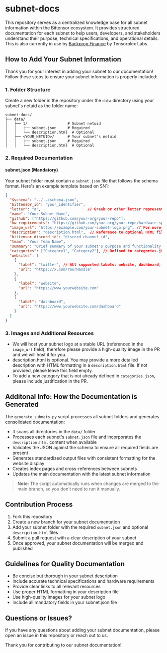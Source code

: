 # subnet-docs

This repository serves as a centralized knowledge base for all subnet information within the Bittensor ecosystem. It provides structured documentation for each subnet to help users, developers, and stakeholders understand their purpose, technical specifications, and operational details. This is also currently in use by [Backprop Finance](https://backprop.finance/) by Tensorplex Labs.

## How to Add Your Subnet Information

Thank you for your interest in adding your subnet to our documentation! Follow these steps to ensure your subnet information is properly included:

### 1. Folder Structure

Create a new folder in the repository under the `data` directory using your subnet's netuid as the folder name:

```
subnet-docs/
├── data/
│   ├── 1/                  # Subnet netuid
│   │   ├── subnet.json     # Required
│   │   └── description.html  # Optional
│   ├── <YOUR_NETUID>/      # Your subnet's netuid
│   │   ├── subnet.json     # Required
│   │   └── description.html  # Optional
```

### 2. Required Documentation

#### subnet.json (Mandatory)

Your subnet folder must contain a `subnet.json` file that follows the schema format. Here's an example template based on SN1:

```json
{
  "$schema": "../../schema.json",
  "bittensor_id": "your_identifier",
  "letter": "𝛼",                     // Greek or other letter representing your subnet
  "name": "Your Subnet Name",
  "github": ["https://github.com/your-org/your-repo"],
  "hw_requirements": "https://github.com/your-org/your-repo/hardware-specs.md",
  "image_url": "https://example.com/your-subnet-logo.png", // For more details, please refer to the following section about how to upload token images
  "description": "description.html",  // Reference to optional HTML file. If description.html is not provided, please leave this field empty.
  "bittensor_discord_id": "discord_channel_id",
  "team": "Your Team Name",
  "summary": "Brief summary of your subnet's purpose and functionality.",
  "categories": ["Category1", "Category2"], // Defined in categories.json. Please refer to the following section about how to add a new category.
  "websites": [
    {
      "label": "twitter", // ALl supported labels: website, dashboard, telegram, discord, github, reddit, youtube, linkedin, medium, whitepaper.
      "url": "https://x.com/YourHandle"
    },
    {
      "label": "website",
      "url": "https://www.yourwebsite.com"
    },
    {
      "label": "dashboard",
      "url": "https://www.yourwebsite.com/dashboard"
    }
  ]
}
```

### 3. Images and Additional Resources

- We will host your subnet logo at a stable URL (referenced in the `image_url` field), therefore please provide a high-quality image in the PR and we will host it for you.
- description.html is optional. You may provide a more detailed description with HTML formatting in a `description.html` file. If not provided, please leave this field empty.
- To add a new category that is not already defined in `categories.json`, please include justification in the PR.

## Additonal Info: How the Documentation is Generated

The `generate_subnets.py` script processes all subnet folders and generates consolidated documentation:

- It scans all directories in the `data/` folder
- Processes each subnet's `subnet.json` file and incorporates the `description.html` content when available
- Validates the JSON against the schema to ensure all required fields are present
- Generates standardized output files with consistent formatting for the website display
- Creates index pages and cross-references between subnets
- Updates the main documentation with the latest subnet information

> **Note**: The script automatically runs when changes are merged to the main branch, so you don't need to run it manually.

## Contribution Process

1. Fork this repository
2. Create a new branch for your subnet documentation
3. Add your subnet folder with the required `subnet.json` and optional `description.html` files
4. Submit a pull request with a clear description of your subnet
5. Once approved, your subnet documentation will be merged and published

## Guidelines for Quality Documentation

- Be concise but thorough in your subnet description
- Include accurate technical specifications and hardware requirements
- Provide clear links to all relevant resources
- Use proper HTML formatting in your description file
- Use high-quality images for your subnet logo
- Include all mandatory fields in your subnet.json file

## Questions or Issues?

If you have any questions about adding your subnet documentation, please open an issue in this repository or reach out to us.

Thank you for contributing to our subnet documentation!
